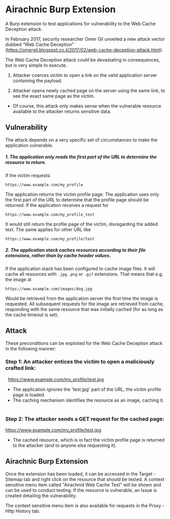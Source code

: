 # Airachnic Burp Extension
A Burp extension to test applications for vulnerability to the Web Cache Deception attack.

In February 2017, security researcher Omer Gil unveiled a new attack vector dubbed “Web Cache Deception” (https://omergil.blogspot.co.il/2017/02/web-cache-deception-attack.html).

The Web Cache Deception attack could be devastating in consequences, but is very simple to execute.

1. Attacker coerces victim to open a link on the valid application server containing the payload.

2. Attacker opens newly cached page on the server using the same link, to see the exact same page as the victim.

* Of course, this attack only makes sense when the vulnerable resource available to the attacker returns sensitive data.

## Vulnerability
The attack depends on a very specific set of circumstances to make the application vulnerable.

##### 1. The application only reads the first part of the URL to determine the resource to return.  

If the victim requests:  

```
https://www.example.com/my_profile
```

The application returns the victim profile page. The application uses only the first part of the URL to determine that the profile page should be returned. If the application receives a request for

```
https://www.example.com/my_profile_test
```

It would still return the profile page of the victim, disregarding the added text. The same applies for other URL like

```
https://www.example.com/my_profile/test
```

##### 2. The application stack caches resources according to their file extensions, rather than by cache header values.

If the application stack has been configured to cache image files. It will cache all resources with `.jpg` `.png` or `.gif` extensions. That means that e.g. the image at  

```
https://www.example.com/images/dog.jpg
```

Would be retrieved from the application server the first time the image is requested. All subsequent requests for the image are retrieved from cache, responding with the same resource that was initially cached (for as long as the cache timeout is set).

## Attack
These preconditions can be exploited for the Web Cache Deception attack in the following manner:
 
### Step 1: An attacker entices the victim to open a maliciously crafted link:
  https://www.example.com/my_profile/test.jpg
 
* The application ignores the 'test.jpg' part of the URL, the victim profile page is loaded.
* The caching mechanism identifies the resource as an image, caching it.
 
### Step 2: The attacker sends a GET request for the cached page:
  https://www.example.com/my_profile/test.jpg
 
* The cached resource, which is in fact the victim profile page is returned to the attacker (and to anyone else requesting it).

## Airachnic Burp Extension
Once the extension has been loaded, it can be accessed in the Target - Sitemap tab and right click on the resource that should be tested. A context sensitive menu item called "Airachnid Web Cache Test" will be shown and can be used to conduct testing. If the resource is vulnerable, an Issue is created detailing the vulnerability.

The context sensitive menu item is also available for requests in the Proxy - Http History tab.
